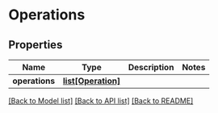 # Operations

## Properties
Name | Type | Description | Notes
------------ | ------------- | ------------- | -------------
**operations** | [**list[Operation]**](Operation.md) |  | 

[[Back to Model list]](../README.md#documentation-for-models) [[Back to API list]](../README.md#documentation-for-api-endpoints) [[Back to README]](../README.md)

